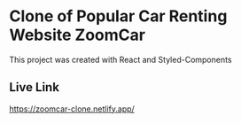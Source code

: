 # Clone of Popular Car Renting Website ZoomCar

This project was created with React and Styled-Components

## Live Link

https://zoomcar-clone.netlify.app/
